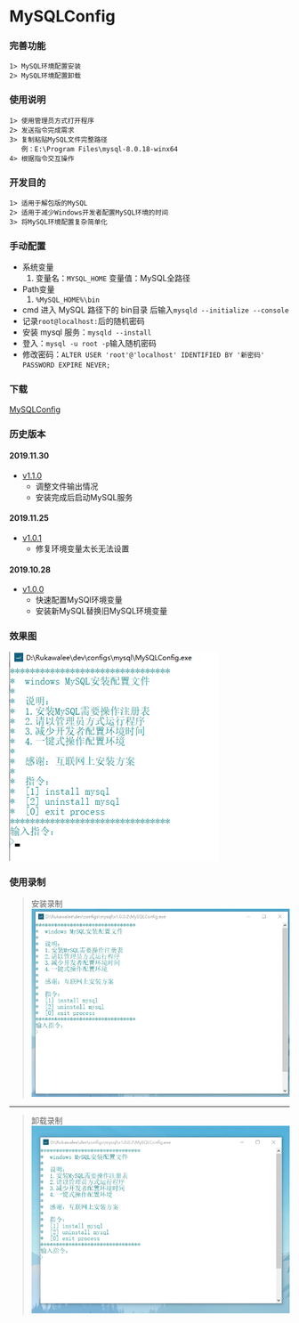 # MySQLConfig

### 完善功能
    1> MySQL环境配置安装
    2> MySQL环境配置卸载

### 使用说明
    1> 使用管理员方式打开程序
    2> 发送指令完成需求
    3> 复制粘贴MySQL文件完整路径
       例：E:\Program Files\mysql-8.0.18-winx64
    4> 根据指令交互操作

### 开发目的
    1> 适用于解包版的MySQL
    2> 适用于减少Windows开发者配置MySQL环境的时间
    3> 将MySQL环境配置复杂简单化

### 手动配置
* 系统变量
	1. 变量名：`MYSQL_HOME` 变量值：MySQL全路径
* Path变量
    1. `%MySQL_HOME%\bin`
* cmd 进入 MySQL 路径下的 bin目录 后输入`mysqld --initialize --console`
* 记录`root@localhost:`后的随机密码
* 安装 mysql 服务：`mysqld --install`
* 登入：`mysql -u root -p`输入随机密码
* 修改密码：`ALTER USER 'root'@'localhost' IDENTIFIED BY '新密码' PASSWORD EXPIRE NEVER;`

### 下载
[MySQLConfig](v1.1.0/release)

### 历史版本

#### 2019.11.30
* [v1.1.0](./v1.1.0)
    * 调整文件输出情况
    * 安装完成后启动MySQL服务

#### 2019.11.25
* [v1.0.1](./v1.0.1)
    * 修复环境变量太长无法设置

#### 2019.10.28
* [v1.0.0](./v1.0.0)
    * 快速配置MySQl环境变量
    * 安装新MySQL替换旧MySQL环境变量

### 效果图
![主界面](pictures/mysqlconfig.png)

### 使用录制
> 安装录制  
![安装](pictures/install.gif)
- - -
> 卸载录制  
![卸载](pictures/uninstall.gif)
